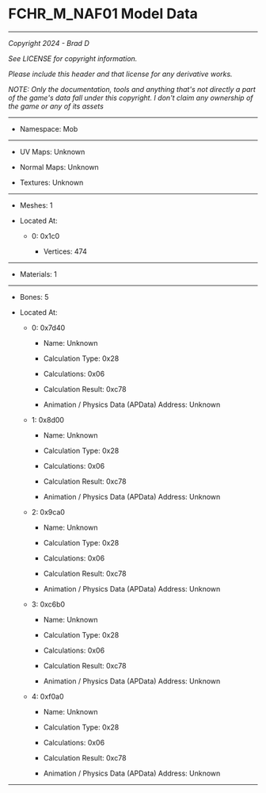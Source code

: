 # FCHR_M_NAF01 Model Data

---

*Copyright 2024 - Brad D*

*See LICENSE for copyright information.*

*Please include this header and that license for any derivative works.*

*NOTE: Only the documentation, tools and anything that's not directly a part of the game's data fall under this copyright. I don't claim any ownership of the game or any of its assets*

---

* Namespace: Mob

---

* UV Maps: Unknown

* Normal Maps: Unknown

* Textures: Unknown

---

* Meshes: 1

* Located At:

  * 0: 0x1c0

    * Vertices: 474

---

* Materials: 1

---

* Bones: 5

* Located At:

  * 0: 0x7d40

    * Name: Unknown

    * Calculation Type: 0x28

    * Calculations: 0x06

    * Calculation Result: 0xc78

    * Animation / Physics Data (APData) Address: Unknown

  * 1: 0x8d00

    * Name: Unknown

    * Calculation Type: 0x28

    * Calculations: 0x06

    * Calculation Result: 0xc78

    * Animation / Physics Data (APData) Address: Unknown

  * 2: 0x9ca0

    * Name: Unknown

    * Calculation Type: 0x28

    * Calculations: 0x06

    * Calculation Result: 0xc78

    * Animation / Physics Data (APData) Address: Unknown

  * 3: 0xc6b0

    * Name: Unknown

    * Calculation Type: 0x28

    * Calculations: 0x06

    * Calculation Result: 0xc78

    * Animation / Physics Data (APData) Address: Unknown

  * 4: 0xf0a0

    * Name: Unknown

    * Calculation Type: 0x28

    * Calculations: 0x06

    * Calculation Result: 0xc78

    * Animation / Physics Data (APData) Address: Unknown

---

